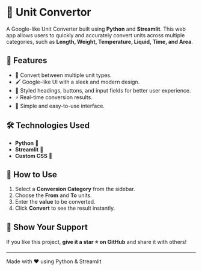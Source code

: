 # 🔄 Unit Convertor

A Google-like Unit Converter built using **Python** and **Streamlit**. This web app allows users to quickly and accurately convert units across multiple categories, such as **Length, Weight, Temperature, Liquid, Time, and Area**.

## 🚀 Features

- 📏 Convert between multiple unit types.
- 🖌️ Google-like UI with a sleek and modern design.
- 🎨 Styled headings, buttons, and input fields for better user experience.
- ⚡ Real-time conversion results.
- 🔧 Simple and easy-to-use interface.

## 🛠️ Technologies Used

- **Python** 🐍
- **Streamlit** 🎈
- **Custom CSS** 🎨

## 🎯 How to Use

1. Select a **Conversion Category** from the sidebar.
2. Choose the **From** and **To** units.
3. Enter the **value** to be converted.
4. Click **Convert** to see the result instantly.

## 🌟 Show Your Support

If you like this project, **give it a star ⭐ on GitHub** and share it with others!

---

Made with ❤️ using Python & Streamlit

